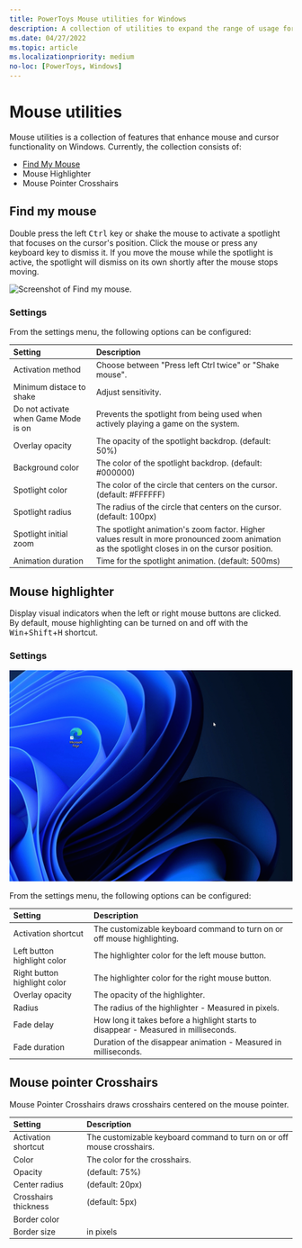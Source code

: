 ```yaml
---
title: PowerToys Mouse utilities for Windows
description: A collection of utilities to expand the range of usage for the mouse and cursor
ms.date: 04/27/2022
ms.topic: article
ms.localizationpriority: medium
no-loc: [PowerToys, Windows]
---
```


# Mouse utilities

Mouse utilities is a collection of features that enhance mouse and cursor functionality on Windows. Currently, the collection consists of:

- [Find My Mouse](find-my-mouse)
- Mouse Highlighter
- Mouse Pointer Crosshairs

## Find my mouse

Double press the left <kbd>Ctrl</kbd> key or shake the mouse to activate a spotlight that focuses on the cursor's position. Click the mouse or press any keyboard key to dismiss it. If you move the mouse while the spotlight is active, the spotlight will dismiss on its own shortly after the mouse stops moving.

![Screenshot of Find my mouse.](../images/pt-mouse-utilities-find-my-mouse.gif)

### Settings

From the settings menu, the following options can be configured:

| Setting | Description |
| :--- | :--- |
| Activation method | Choose between "Press left Ctrl twice" or "Shake mouse". |
| Minimum distace to shake | Adjust sensitivity. |
| Do not activate when Game Mode is on | Prevents the spotlight from being used when actively playing a game on the system. |
| Overlay opacity | The opacity of the spotlight backdrop. (default: 50%) |
| Background color | The color of the spotlight backdrop. (default: #000000) |
| Spotlight color | The color of the circle that centers on the cursor. (default: #FFFFFF) |
| Spotlight radius | The radius of the circle that centers on the cursor. (default: 100px) |
| Spotlight initial zoom | The spotlight animation's zoom factor. Higher values result in more pronounced zoom animation as the spotlight closes in on the cursor position. |
| Animation duration | Time for the spotlight animation. (default: 500ms) |


## Mouse highlighter

Display visual indicators when the left or right mouse buttons are clicked. By default, mouse highlighting can be turned on and off with the <kbd>Win</kbd>+<kbd>Shift</kbd>+<kbd>H</kbd> shortcut.

### Settings

![Screenshot of Mouse Highlighter.](../images/pt-mouse-highlighter.gif)

From the settings menu, the following options can be configured:

| Setting | Description |
| :--- | :--- |
| Activation shortcut | The customizable keyboard command to turn on or off mouse highlighting. |
| Left button highlight color | The highlighter color for the left mouse button. |
| Right button highlight color | The highlighter color for the right mouse button. |
| Overlay opacity | The opacity of the highlighter. |
| Radius | The radius of the highlighter - Measured in pixels. |
| Fade delay | How long it takes before a highlight starts to disappear - Measured in milliseconds. |
| Fade duration | Duration of the disappear animation - Measured in milliseconds. |

## Mouse pointer Crosshairs

Mouse Pointer Crosshairs draws crosshairs centered on the mouse pointer.

| Setting | Description |
| :--- | :--- |
| Activation shortcut | The customizable keyboard command to turn on or off mouse crosshairs. |
| Color | The color for the crosshairs. |
| Opacity | (default: 75%) |
| Center radius | (default: 20px) |
| Crosshairs thickness | (default: 5px) |
| Border color | |
| Border size | in pixels |

